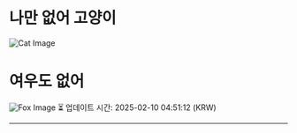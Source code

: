 
# 나만 없어 고양이

![Cat Image](https://cdn2.thecatapi.com/images/7qr.jpg)

# 여우도 없어
![Fox Image](https://randomfox.ca/images/101.jpg)
⏳ 업데이트 시간: 2025-02-10 04:51:12 (KRW)

---
